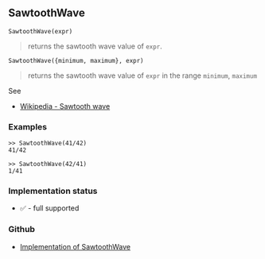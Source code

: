 ## SawtoothWave

```
SawtoothWave(expr)
```

> returns the sawtooth wave value of `expr`. 

```
SawtoothWave({minimum, maximum}, expr)
```

> returns the sawtooth wave value of `expr` in the range `minimum`, `maximum`

See
* [Wikipedia - Sawtooth wave](https://en.wikipedia.org/wiki/Sawtooth_wave)

### Examples

```
>> SawtoothWave(41/42) 
41/42

>> SawtoothWave(42/41) 
1/41
```

### Implementation status

* &#x2705; - full supported

### Github

* [Implementation of SawtoothWave](https://github.com/axkr/symja_android_library/blob/master/symja_android_library/matheclipse-core/src/main/java/org/matheclipse/core/builtin/PiecewiseFunctions.java#L859) 
